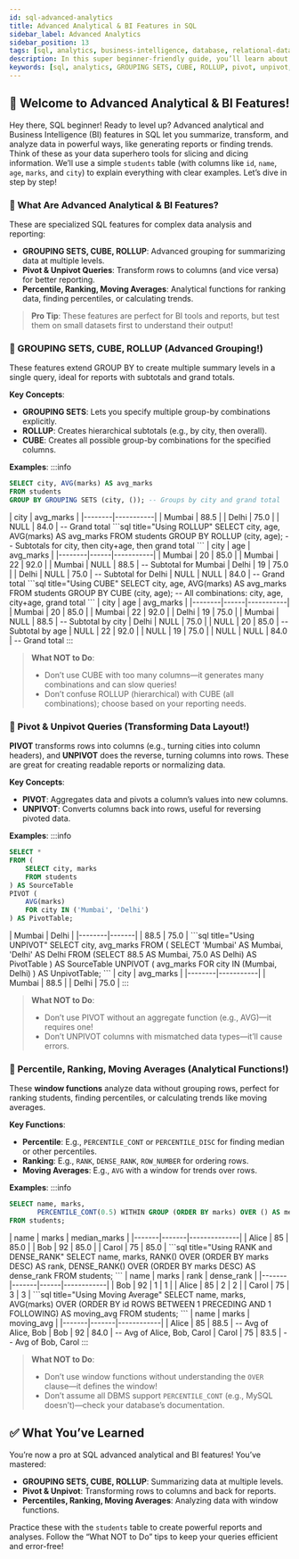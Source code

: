```yaml
---
id: sql-advanced-analytics
title: Advanced Analytical & BI Features in SQL
sidebar_label: Advanced Analytics
sidebar_position: 13
tags: [sql, analytics, business-intelligence, database, relational-databases]
description: In this super beginner-friendly guide, you’ll learn about advanced SQL analytical and BI features—powerful tools for summarizing, transforming, and analyzing data like a pro!
keywords: [sql, analytics, GROUPING SETS, CUBE, ROLLUP, pivot, unpivot, percentiles, ranking, moving averages, sql tutorial, sql for beginners, sql in 2025]
---
```




## 📙 Welcome to Advanced Analytical & BI Features!

Hey there, SQL beginner! Ready to level up? Advanced analytical and Business Intelligence (BI) features in SQL let you summarize, transform, and analyze data in powerful ways, like generating reports or finding trends. Think of these as your data superhero tools for slicing and dicing information. We’ll use a simple `students` table (with columns like `id`, `name`, `age`, `marks`, and `city`) to explain everything with clear examples. Let’s dive in step by step!

### 📘 What Are Advanced Analytical & BI Features?

These are specialized SQL features for complex data analysis and reporting:
- **GROUPING SETS, CUBE, ROLLUP**: Advanced grouping for summarizing data at multiple levels.
- **Pivot & Unpivot Queries**: Transform rows to columns (and vice versa) for better reporting.
- **Percentile, Ranking, Moving Averages**: Analytical functions for ranking data, finding percentiles, or calculating trends.

> **Pro Tip**: These features are perfect for BI tools and reports, but test them on small datasets first to understand their output!

### 📘 GROUPING SETS, CUBE, ROLLUP (Advanced Grouping!)

These features extend GROUP BY to create multiple summary levels in a single query, ideal for reports with subtotals and grand totals.

**Key Concepts**:
- **GROUPING SETS**: Lets you specify multiple group-by combinations explicitly.
- **ROLLUP**: Creates hierarchical subtotals (e.g., by city, then overall).
- **CUBE**: Creates all possible group-by combinations for the specified columns.

**Examples**:
    :::info
<Tabs>
  <TabItem value="GROUPING SETS" label="GROUPING SETS">
```sql title="Using GROUPING SETS"
SELECT city, AVG(marks) AS avg_marks
FROM students
GROUP BY GROUPING SETS (city, ()); -- Groups by city and grand total
```
  </TabItem>

  <TabItem value="GROUPING SETS Output" label="Output">
| city   | avg_marks |
|--------|-----------|
| Mumbai | 88.5      |
| Delhi  | 75.0      |
| NULL   | 84.0      | -- Grand total
  </TabItem>

  <TabItem value="ROLLUP" label="ROLLUP">
```sql title="Using ROLLUP"
SELECT city, age, AVG(marks) AS avg_marks
FROM students
GROUP BY ROLLUP (city, age); -- Subtotals for city, then city+age, then grand total
```
  </TabItem>

  <TabItem value="ROLLUP Output" label="Output">
| city   | age  | avg_marks |
|--------|------|-----------|
| Mumbai | 20   | 85.0      |
| Mumbai | 22   | 92.0      |
| Mumbai | NULL | 88.5      | -- Subtotal for Mumbai
| Delhi  | 19   | 75.0      |
| Delhi  | NULL | 75.0      | -- Subtotal for Delhi
| NULL   | NULL | 84.0      | -- Grand total
  </TabItem>

  <TabItem value="CUBE" label="CUBE">
```sql title="Using CUBE"
SELECT city, age, AVG(marks) AS avg_marks
FROM students
GROUP BY CUBE (city, age); -- All combinations: city, age, city+age, grand total
```
  </TabItem>

  <TabItem value="CUBE Output" label="Output">
| city   | age  | avg_marks |
|--------|------|-----------|
| Mumbai | 20   | 85.0      |
| Mumbai | 22   | 92.0      |
| Delhi  | 19   | 75.0      |
| Mumbai | NULL | 88.5      | -- Subtotal by city
| Delhi  | NULL | 75.0      |
| NULL   | 20   | 85.0      | -- Subtotal by age
| NULL   | 22   | 92.0      |
| NULL   | 19   | 75.0      |
| NULL   | NULL | 84.0      | -- Grand total
  </TabItem>
</Tabs>
:::

> **What NOT to Do**: 
> - Don’t use CUBE with too many columns—it generates many combinations and can slow queries!
> - Don’t confuse ROLLUP (hierarchical) with CUBE (all combinations); choose based on your reporting needs.

### 🔄 Pivot & Unpivot Queries (Transforming Data Layout!)

**PIVOT** transforms rows into columns (e.g., turning cities into column headers), and **UNPIVOT** does the reverse, turning columns into rows. These are great for creating readable reports or normalizing data.

**Key Concepts**:
- **PIVOT**: Aggregates data and pivots a column’s values into new columns.
- **UNPIVOT**: Converts columns back into rows, useful for reversing pivoted data.

**Examples**:
    :::info
<Tabs>
  <TabItem value="PIVOT" label="PIVOT">
```sql title="Using PIVOT"
SELECT *
FROM (
    SELECT city, marks
    FROM students
) AS SourceTable
PIVOT (
    AVG(marks)
    FOR city IN ('Mumbai', 'Delhi')
) AS PivotTable;
```
  </TabItem>

  <TabItem value="PIVOT Output" label="Output">
| Mumbai | Delhi |
|--------|-------|
| 88.5   | 75.0  |
  </TabItem>

  <TabItem value="UNPIVOT" label="UNPIVOT">
```sql title="Using UNPIVOT"
SELECT city, avg_marks
FROM (
    SELECT 'Mumbai' AS Mumbai, 'Delhi' AS Delhi
    FROM (SELECT 88.5 AS Mumbai, 75.0 AS Delhi) AS PivotTable
) AS SourceTable
UNPIVOT (
    avg_marks FOR city IN (Mumbai, Delhi)
) AS UnpivotTable;
```
  </TabItem>

  <TabItem value="UNPIVOT Output" label="Output">
| city   | avg_marks |
|--------|-----------|
| Mumbai | 88.5      |
| Delhi  | 75.0      |
  </TabItem>
</Tabs>
:::

> **What NOT to Do**: 
> - Don’t use PIVOT without an aggregate function (e.g., AVG)—it requires one!
> - Don’t UNPIVOT columns with mismatched data types—it’ll cause errors.

### 📘 Percentile, Ranking, Moving Averages (Analytical Functions!)

These **window functions** analyze data without grouping rows, perfect for ranking students, finding percentiles, or calculating trends like moving averages.

**Key Functions**:
- **Percentile**: E.g., `PERCENTILE_CONT` or `PERCENTILE_DISC` for finding median or other percentiles.
- **Ranking**: E.g., `RANK`, `DENSE_RANK`, `ROW_NUMBER` for ordering rows.
- **Moving Averages**: E.g., `AVG` with a window for trends over rows.

**Examples**:
    :::info
<Tabs>
  <TabItem value="Percentile" label="Percentile">
```sql title="Using PERCENTILE_CONT"
SELECT name, marks,
       PERCENTILE_CONT(0.5) WITHIN GROUP (ORDER BY marks) OVER () AS median_marks
FROM students;
```
  </TabItem>

  <TabItem value="Percentile Output" label="Output">
| name  | marks | median_marks |
|-------|-------|--------------|
| Alice | 85    | 85.0         |
| Bob   | 92    | 85.0         |
| Carol | 75    | 85.0         |
  </TabItem>

  <TabItem value="Ranking" label="Ranking">
```sql title="Using RANK and DENSE_RANK"
SELECT name, marks,
       RANK() OVER (ORDER BY marks DESC) AS rank,
       DENSE_RANK() OVER (ORDER BY marks DESC) AS dense_rank
FROM students;
```
  </TabItem>

  <TabItem value="Ranking Output" label="Output">
| name  | marks | rank | dense_rank |
|-------|-------|------|------------|
| Bob   | 92    | 1    | 1          |
| Alice | 85    | 2    | 2          |
| Carol | 75    | 3    | 3          |
  </TabItem>

  <TabItem value="Moving Average" label="Moving Average">
```sql title="Using Moving Average"
SELECT name, marks,
       AVG(marks) OVER (ORDER BY id ROWS BETWEEN 1 PRECEDING AND 1 FOLLOWING) AS moving_avg
FROM students;
```
  </TabItem>

  <TabItem value="Moving Average Output" label="Output">
| name  | marks | moving_avg |
|-------|-------|------------|
| Alice | 85    | 88.5       | -- Avg of Alice, Bob
| Bob   | 92    | 84.0       | -- Avg of Alice, Bob, Carol
| Carol | 75    | 83.5       | -- Avg of Bob, Carol
  </TabItem>
</Tabs>
:::

> **What NOT to Do**: 
> - Don’t use window functions without understanding the `OVER` clause—it defines the window!
> - Don’t assume all DBMS support `PERCENTILE_CONT` (e.g., MySQL doesn’t)—check your database’s documentation.

## ✅ What You’ve Learned

You’re now a pro at SQL advanced analytical and BI features! You’ve mastered:
- **GROUPING SETS, CUBE, ROLLUP**: Summarizing data at multiple levels.
- **Pivot & Unpivot**: Transforming rows to columns and back for reports.
- **Percentiles, Ranking, Moving Averages**: Analyzing data with window functions.

Practice these with the `students` table to create powerful reports and analyses. Follow the “What NOT to Do” tips to keep your queries efficient and error-free!